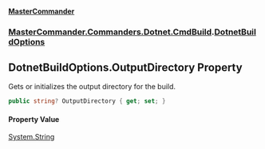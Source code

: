 #### [MasterCommander](MasterCommander.md 'MasterCommander')
### [MasterCommander.Commanders.Dotnet.CmdBuild](MasterCommander.md#MasterCommander.Commanders.Dotnet.CmdBuild 'MasterCommander.Commanders.Dotnet.CmdBuild').[DotnetBuildOptions](DotnetBuildOptions.md 'MasterCommander.Commanders.Dotnet.CmdBuild.DotnetBuildOptions')

## DotnetBuildOptions.OutputDirectory Property

Gets or initializes the output directory for the build.

```csharp
public string? OutputDirectory { get; set; }
```

#### Property Value
[System.String](https://docs.microsoft.com/en-us/dotnet/api/System.String 'System.String')
